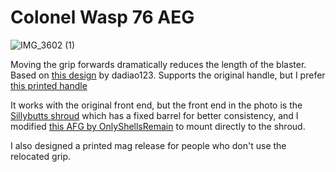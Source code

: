 # Colonel Wasp 76 AEG

![IMG_3602 (1)](https://user-images.githubusercontent.com/7078138/221446585-726217b1-f1c6-4436-8afb-cc8765c6fd5c.jpg)

Moving the grip forwards dramatically reduces the length of the blaster. Based on [this design](https://www.thingiverse.com/thing:5278046) by dadiao123. Supports the original handle, but I prefer [this printed handle](https://cults3d.com/en/3d-model/various/aeg-ar15-pistol-motor-grip-1)

It works with the original front end, but the front end in the photo is the [Sillybutts shroud](https://github.com/Sillybutts/Colonel-Wasp-76-Mods/) which has a fixed barrel for better consistency, and I modified [this AFG by OnlyShellsRemain](https://www.thingiverse.com/thing:4949236) to mount directly to the shroud.

I also designed a printed mag release for people who don't use the relocated grip.
